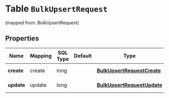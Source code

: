 
# Table `BulkUpsertRequest`
(mapped from: BulkUpsertRequest)

## Properties
Name | Mapping | SQL Type | Default | Type | Description | Notes
---- | ------- | -------- | ------- | ---- | ----------- | -----
**create** | create | long |  | [**BulkUpsertRequestCreate**](BulkUpsertRequestCreate.md) |  |  [optional] [foreignkey]
**update** | update | long |  | [**BulkUpsertRequestUpdate**](BulkUpsertRequestUpdate.md) |  |  [optional] [foreignkey]




